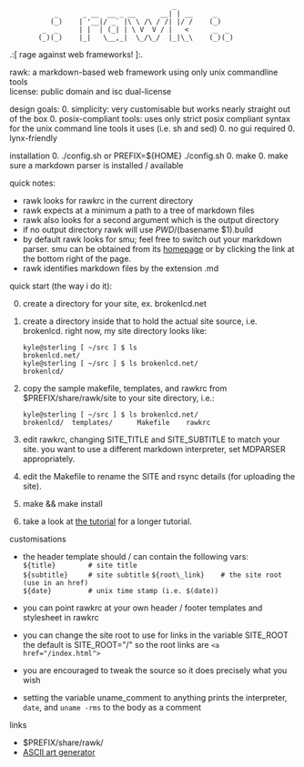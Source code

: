                                             _                   
               _      _ __  __ _ __      __| | __     _         
              (_)    | '__|/ _` |\ \ /\ / /| |/ /    (_)             
            _  _     | |  | (_| | \ V  V / |   <      _  _ 
           (_)(_)    |_|   \__,_|  \_/\_/  |_|\_\    (_)(_)
                                                                     


.:[ rage against web frameworks! ]:.

rawk: a markdown-based web framework using only unix commandline tools    
license: public domain and isc dual-license

design goals:
0. simplicity: very customisable but works nearly straight out of the box
0. posix-compliant tools: uses only strict posix compliant syntax for the 
unix command line tools it uses (i.e. sh and sed)
0. no gui required
0. lynx-friendly

installation
0. ./config.sh or PREFIX=${HOME} ./config.sh
0. make 
0. make sure a markdown parser is installed / available

quick notes:
* rawk looks for rawkrc in the current directory
* rawk expects at a minimum a path to a tree of markdown files
* rawk also looks for a second argument which is the output directory
* if no output directory rawk will use $PWD/$(basename $1).build
* by default rawk looks for smu; feel free to switch out your markdown parser.
smu can be obtained from its [homepage](http://s01.de/~tox/index.cgi/proj_smu)
or by clicking the link at the bottom right of the page.
* rawk identifies markdown files by the extension .md

quick start (the way i do it):

0. create a directory for your site, ex. brokenlcd.net

0. create a directory inside that to hold the actual site source, i.e. 
brokenlcd.  right now, my site directory looks like:

    `kyle@sterling [ ~/src ] $ ls`    
    `brokenlcd.net/`    
    `kyle@sterling [ ~/src ] $ ls brokenlcd.net/`    
    `brokenlcd/`   

0. copy the sample makefile, templates, and rawkrc from 
$PREFIX/share/rawk/site to your site directory, i.e.:

    `kyle@sterling [ ~/src ] $ ls brokenlcd.net/`   
    `brokenlcd/  templates/      Makefile    rawkrc`

0. edit rawkrc, changing SITE\_TITLE and SITE\_SUBTITLE to match your site. 
you want to use a different markdown interpreter, set MDPARSER 
appropriately. 

0. edit the Makefile to rename the SITE and rsync details (for uploading
the site).

0. make && make install

0. take a look at [the tutorial](tutorial.html) for a longer tutorial.

customisations
* the header template should / can contain the following vars:    
`${title}        # site title`    
`${subtitle}     # site subtitle`
`${root\_link}    # the site root (use in an href)`     
`${date}         # unix time stamp (i.e. $(date))`    

* you can point rawkrc at your own header / footer templates and stylesheet
in rawkrc    

* you can change the site root to use for links in the variable SITE\_ROOT    
the default is SITE\_ROOT="/" so the root links are `<a href="/index.html">`

* you are encouraged to tweak the source so it does precisely what you wish    

* setting the variable uname_comment to anything prints the interpreter,
`date`, and `uname -rms` to the body as a comment     

links
* $PREFIX/share/rawk/
* [ASCII art generator](http://www.network-science.de/ascii/)
